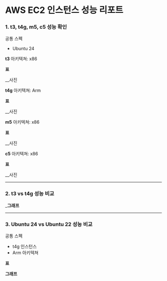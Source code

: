 <h1>AWS EC2 인스턴스 성능 리포트</h1>


<h3>1. t3, t4g, m5, c5 성능 확인</h3>

공통 스펙
- Ubuntu 24

**t3**
아키텍쳐: x86

__표__

__사진



**t4g**
아키텍쳐: Arm

__표__

__사진



**m5**
아키텍쳐: x86

__표__

__사진



**c5**
아키텍쳐: x86

__표__

__사진


_____________________________________________________________________________________________

<h3>2. t3 vs t4g 성능 비교</h3>

___그래프__


_____________________________________________________________________________________________

<h3>3. Ubuntu 24 vs Ubuntu 22 성능 비교</h3>

공통 스펙
- t4g 인스턴스
- Arm 아키텍쳐

__표__

__그래프__



